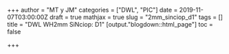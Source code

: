 +++
author = "MT y JM"
categories = ["DWL", "PIC"]
date = 2019-11-07T03:00:00Z
draft = true
mathjax = true
slug = "2mm_sinciop_d1"
tags = []
title = "DWL WH2mm SiNciop: D1"
[output."blogdown::html_page"]
toc = false

+++
